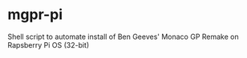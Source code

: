# mgpr-pi
Shell script to automate install of Ben Geeves' Monaco GP Remake on Rapsberry Pi OS (32-bit)
